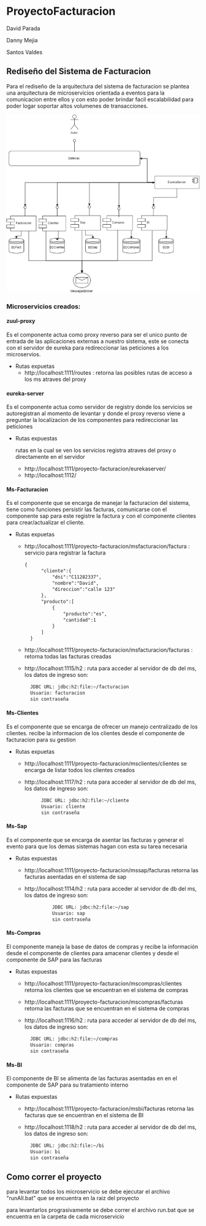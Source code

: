 # ProyectoFacturacion

David Parada

Danny Mejia

Santos Valdes

 


  

## Rediseño del Sistema de Facturacion

Para el rediseño de la arquitectura del sistema de facturacion se plantea una arquitectura de microservicios orientada a eventos para la comunicacion entre ellos y con esto poder brindar facil escalabilidad para poder logar soportar altos volumenes de transacciones. 




![alt text](https://github.com/dparada8817/ProyectoFacturacion/blob/master/ProyectoFacturacion.jpg)



### Microservicios creados:

#### zuul-proxy
Es el componente actua como proxy reverso para ser el unico punto de entrada de las aplicaciones externas a nuestro sistema, este se conecta con el servidor de eureka para redireccionar las peticiones a los microservios.
- Rutas expuetas
    - http://localhost:1111/routes  : retorna las posibles rutas de acceso a los ms atraves del proxy
 
#### eureka-server
Es el componente actua como servidor de registry donde los servicios se autoregistran al momento de levantar y donde el proxy reverso viene a preguntar la localizacion de los componentes para redireccionar las peticiones
- Rutas expuestas
    
    rutas en la cual se ven los servicios registra atraves del proxy o directamente en el servidor 
    - http://localhost:1111/proyecto-facturacion/eurekaserver/
    - http://localhost:1112/
    

#### Ms-Facturacion
Es el componente que se encarga de manejar la facturacion del sistema, tiene como funciones persistir las facturas, comunicarse con el componente  sap para este registre la factura y con el componente clientes para crear/actualizar el cliente.
- Rutas expuetas
    - http://localhost:1111/proyecto-facturacion/msfacturacion/factura  : servicio para registrar la factura
        
          {
                "cliente":{
                    "dni":"C11282337",
                    "nombre":"David",
                    "direccion":"calle 123"
                },
                "producto":[
                    {
                        "producto":"es",
                        "cantidad":1
                    }
                ]
        	}
    - http://localhost:1111/proyecto-facturacion/msfacturacion/facturas : retorna todas las facturas creadas
    
    - http://localhost:1115/h2 : ruta para acceder al servidor de db del ms, los datos de ingreso son: 
    
            JDBC URL: jdbc:h2:file:~/facturacion 
            Usuario: facturacion 
            sin contraseña
            
#### Ms-Clientes

Es el componente que se encarga de ofrecer un manejo centralizado de los clientes. recibe la informacion de los clientes desde el componente de facturacion para su gestion
- Rutas expuetas
    - http://localhost:1111/proyecto-facturacion/msclientes/clientes se encarga de listar todos los clientes creados
    - http://localhost:1117/h2 : ruta para acceder al servidor de db del ms, los datos de ingreso son: 
        
                JDBC URL: jdbc:h2:file:~/cliente 
                Usuario: cliente 
                sin contraseña

    
 
#### Ms-Sap

Es el componente que se encarga de asentar las facturas y generar el evento para que los demas sistemas hagan con esta su tarea necesaria
- Rutas expuestas
    - http://localhost:1111/proyecto-facturacion/mssap/facturas retorna las facturas asentadas en el sistema de sap
    - http://localhost:1114/h2 : ruta para acceder al servidor de db del ms, los datos de ingreso son: 
            
                    JDBC URL: jdbc:h2:file:~/sap 
                    Usuario: sap 
                    sin contraseña


#### Ms-Compras
El componente maneja la base de datos de compras y recibe la información desde el componente de clientes para amacenar clientes y desde el componente de SAP para las facturas
- Rutas expuestas
    - http://localhost:1111/proyecto-facturacion/mscompras/clientes retorna los clientes que se encuentran en el sistema de compras
    - http://localhost:1111/proyecto-facturacion/mscompras/facturas retorna las facturas que se encuentran en el sistema de compras
    - http://localhost:1116/h2 : ruta para acceder al servidor de db del ms, los datos de ingreso son:
         
            JDBC URL: jdbc:h2:file:~/compras
            Usuario: compras
            sin contraseña

#### Ms-BI
El componente de BI se alimenta de las facturas asentadas en en el componente de SAP para su tratamiento interno
- Rutas expuestas
    -  http://localhost:1111/proyecto-facturacion/msbi/facturas retorna las facturas que se encuentran en el sistema de BI
    - http://localhost:1118/h2 : ruta para acceder al servidor de db del ms, los datos de ingreso son:
        
            JDBC URL: jdbc:h2:file:~/bi
            Usuario: bi
            sin contraseña

## Como correr el proyecto

para levantar todos los microservicio se debe ejecutar el archivo "runAll.bat" que se encuentra en la raiz del proyecto

para levantarlos prograsivamente se debe correr el archivo run.bat que se encuentra en la carpeta de cada microservicio 





